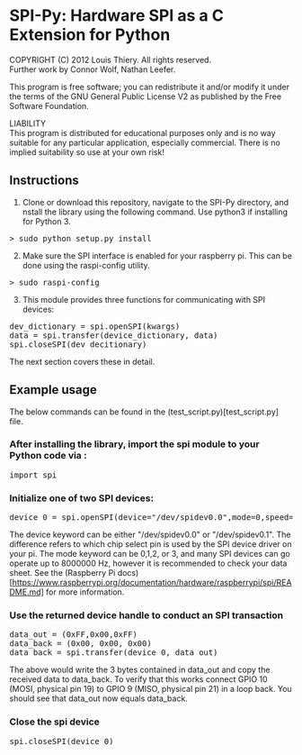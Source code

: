 SPI-Py: Hardware SPI as a C Extension for Python
======

COPYRIGHT (C) 2012 Louis Thiery. All rights reserved.   
Further work by Connor Wolf, Nathan Leefer.

This program is free software; you can redistribute it and/or modify it under the terms of the GNU General Public License V2 as published by the Free Software Foundation.

LIABILITY  
This program is distributed for educational purposes only and is no way suitable for any particular application, especially commercial. There is no implied suitability so use at your own risk!

## Instructions

1. Clone or download this repository, navigate to the SPI-Py directory, and nstall the library using the following command. Use python3 if installing for Python 3.
<pre>
> sudo python setup.py install
</pre>

2. Make sure the SPI interface is enabled for your raspberry pi. This can be done using the raspi-config utility.
<pre>
> sudo raspi-config
</pre>

3. This module provides three functions for communicating with SPI devices:
<pre>
dev_dictionary = spi.openSPI(kwargs)
data = spi.transfer(device_dictionary, data)
spi.closeSPI(dev_decitionary)
</pre>

The next section covers these in detail.

## Example usage

The below commands can be found in the (test_script.py)[test_script.py] file.

### After installing the library, import the spi module to your Python code via :
<pre>
import spi
</pre>

### Initialize one of two SPI devices:
<pre>
device_0 = spi.openSPI(device="/dev/spidev0.0",mode=0,speed=500000,bits=8,delay=0)
</pre>
The device keyword can be either "/dev/spidev0.0" or "/dev/spidev0.1". The difference refers to which chip select pin is used by the SPI device driver on your pi. The mode keyword can be 0,1,2, or 3, and many SPI devices can go operate up to 8000000 Hz, however it is recommended to check your data sheet. See the (Raspberry Pi docs)[https://www.raspberrypi.org/documentation/hardware/raspberrypi/spi/README.md] for more information.

### Use the returned device handle to conduct an SPI transaction
<pre>
data_out = (0xFF,0x00,0xFF)
data_back = (0x00, 0x00, 0x00)
data_back = spi.transfer(device_0, data_out)
</pre>

The above would write the 3 bytes contained in data_out and copy the received data to data_back.
To verify that this works connect GPIO 10 (MOSI, physical pin 19) to GPIO 9 (MISO, physical pin 21) 
in a loop back. You should see that data_out now equals data_back.

### Close the spi device
<pre>
spi.closeSPI(device_0)
</pre>
